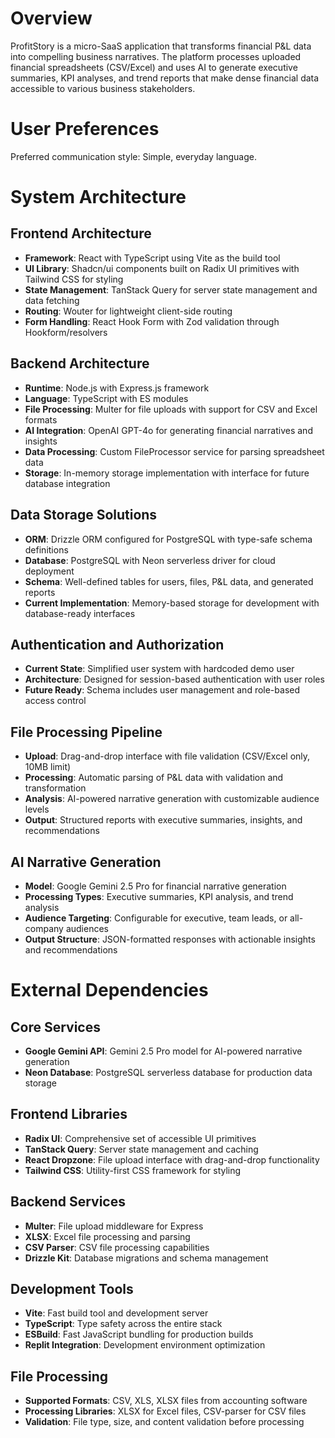 # Overview

ProfitStory is a micro-SaaS application that transforms financial P&L data into compelling business narratives. The platform processes uploaded financial spreadsheets (CSV/Excel) and uses AI to generate executive summaries, KPI analyses, and trend reports that make dense financial data accessible to various business stakeholders.

# User Preferences

Preferred communication style: Simple, everyday language.

# System Architecture

## Frontend Architecture
- **Framework**: React with TypeScript using Vite as the build tool
- **UI Library**: Shadcn/ui components built on Radix UI primitives with Tailwind CSS for styling
- **State Management**: TanStack Query for server state management and data fetching
- **Routing**: Wouter for lightweight client-side routing
- **Form Handling**: React Hook Form with Zod validation through Hookform/resolvers

## Backend Architecture
- **Runtime**: Node.js with Express.js framework
- **Language**: TypeScript with ES modules
- **File Processing**: Multer for file uploads with support for CSV and Excel formats
- **AI Integration**: OpenAI GPT-4o for generating financial narratives and insights
- **Data Processing**: Custom FileProcessor service for parsing spreadsheet data
- **Storage**: In-memory storage implementation with interface for future database integration

## Data Storage Solutions
- **ORM**: Drizzle ORM configured for PostgreSQL with type-safe schema definitions
- **Database**: PostgreSQL with Neon serverless driver for cloud deployment
- **Schema**: Well-defined tables for users, files, P&L data, and generated reports
- **Current Implementation**: Memory-based storage for development with database-ready interfaces

## Authentication and Authorization
- **Current State**: Simplified user system with hardcoded demo user
- **Architecture**: Designed for session-based authentication with user roles
- **Future Ready**: Schema includes user management and role-based access control

## File Processing Pipeline
- **Upload**: Drag-and-drop interface with file validation (CSV/Excel only, 10MB limit)
- **Processing**: Automatic parsing of P&L data with validation and transformation
- **Analysis**: AI-powered narrative generation with customizable audience levels
- **Output**: Structured reports with executive summaries, insights, and recommendations

## AI Narrative Generation
- **Model**: Google Gemini 2.5 Pro for financial narrative generation
- **Processing Types**: Executive summaries, KPI analysis, and trend analysis
- **Audience Targeting**: Configurable for executive, team leads, or all-company audiences
- **Output Structure**: JSON-formatted responses with actionable insights and recommendations

# External Dependencies

## Core Services
- **Google Gemini API**: Gemini 2.5 Pro model for AI-powered narrative generation
- **Neon Database**: PostgreSQL serverless database for production data storage

## Frontend Libraries
- **Radix UI**: Comprehensive set of accessible UI primitives
- **TanStack Query**: Server state management and caching
- **React Dropzone**: File upload interface with drag-and-drop functionality
- **Tailwind CSS**: Utility-first CSS framework for styling

## Backend Services
- **Multer**: File upload middleware for Express
- **XLSX**: Excel file processing and parsing
- **CSV Parser**: CSV file processing capabilities
- **Drizzle Kit**: Database migrations and schema management

## Development Tools
- **Vite**: Fast build tool and development server
- **TypeScript**: Type safety across the entire stack
- **ESBuild**: Fast JavaScript bundling for production builds
- **Replit Integration**: Development environment optimization

## File Processing
- **Supported Formats**: CSV, XLS, XLSX files from accounting software
- **Processing Libraries**: XLSX for Excel files, CSV-parser for CSV files
- **Validation**: File type, size, and content validation before processing
